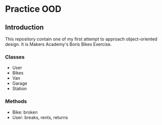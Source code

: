 # Practice OOD

## Introduction

This repository contain one of my first attempt to approach object-oriented design. It is Makers Academy's Boris Bikes Exercise.

### Classes
* User
* Bikes
* Van
* Garage
* Station

### Methods
* Bike: broken
* User: breaks, rents, returns
